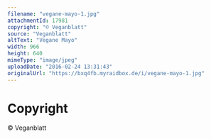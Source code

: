 ```yaml
---
filename: "vegane-mayo-1.jpg"
attachmentId: 17981
copyright: "© Veganblatt"
source: "Veganblatt"
altText: "Vegane Mayo"
width: 966
height: 640
mimeType: "image/jpeg"
uploadDate: "2016-02-24 13:31:43"
originalUrl: "https://bxq4fb.myraidbox.de/i/vegane-mayo-1.jpg"
---
```


# Copyright

© Veganblatt
